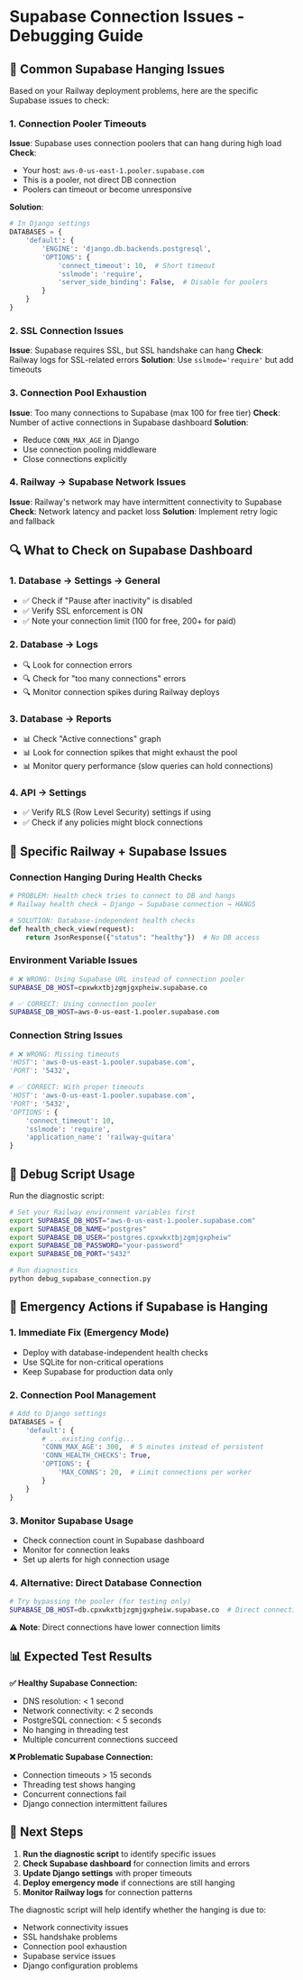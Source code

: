# Supabase Connection Issues - Debugging Guide

## 🚨 Common Supabase Hanging Issues

Based on your Railway deployment problems, here are the specific Supabase issues to check:

### 1. **Connection Pooler Timeouts**
**Issue**: Supabase uses connection poolers that can hang during high load
**Check**: 
- Your host: `aws-0-us-east-1.pooler.supabase.com`
- This is a pooler, not direct DB connection
- Poolers can timeout or become unresponsive

**Solution**:
```python
# In Django settings
DATABASES = {
    'default': {
        'ENGINE': 'django.db.backends.postgresql',
        'OPTIONS': {
            'connect_timeout': 10,  # Short timeout
            'sslmode': 'require',
            'server_side_binding': False,  # Disable for poolers
        }
    }
}
```

### 2. **SSL Connection Issues**
**Issue**: Supabase requires SSL, but SSL handshake can hang
**Check**: Railway logs for SSL-related errors
**Solution**: Use `sslmode='require'` but add timeouts

### 3. **Connection Pool Exhaustion**
**Issue**: Too many connections to Supabase (max 100 for free tier)
**Check**: Number of active connections in Supabase dashboard
**Solution**: 
- Reduce `CONN_MAX_AGE` in Django
- Use connection pooling middleware
- Close connections explicitly

### 4. **Railway → Supabase Network Issues**
**Issue**: Railway's network may have intermittent connectivity to Supabase
**Check**: Network latency and packet loss
**Solution**: Implement retry logic and fallback

## 🔍 What to Check on Supabase Dashboard

### 1. **Database → Settings → General**
- ✅ Check if "Pause after inactivity" is disabled
- ✅ Verify SSL enforcement is ON
- ✅ Note your connection limit (100 for free, 200+ for paid)

### 2. **Database → Logs**
- 🔍 Look for connection errors
- 🔍 Check for "too many connections" errors
- 🔍 Monitor connection spikes during Railway deploys

### 3. **Database → Reports**
- 📊 Check "Active connections" graph
- 📊 Look for connection spikes that might exhaust the pool
- 📊 Monitor query performance (slow queries can hold connections)

### 4. **API → Settings**
- ✅ Verify RLS (Row Level Security) settings if using
- ✅ Check if any policies might block connections

## 🚨 Specific Railway + Supabase Issues

### Connection Hanging During Health Checks
```python
# PROBLEM: Health check tries to connect to DB and hangs
# Railway health check → Django → Supabase connection → HANGS

# SOLUTION: Database-independent health checks
def health_check_view(request):
    return JsonResponse({"status": "healthy"})  # No DB access
```

### Environment Variable Issues
```bash
# ❌ WRONG: Using Supabase URL instead of connection pooler
SUPABASE_DB_HOST=cpxwkxtbjzgmjgxpheiw.supabase.co

# ✅ CORRECT: Using connection pooler
SUPABASE_DB_HOST=aws-0-us-east-1.pooler.supabase.com
```

### Connection String Issues
```python
# ❌ WRONG: Missing timeouts
'HOST': 'aws-0-us-east-1.pooler.supabase.com',
'PORT': '5432',

# ✅ CORRECT: With proper timeouts
'HOST': 'aws-0-us-east-1.pooler.supabase.com',
'PORT': '5432',
'OPTIONS': {
    'connect_timeout': 10,
    'sslmode': 'require',
    'application_name': 'railway-guitara'
}
```

## 🔧 Debug Script Usage

Run the diagnostic script:
```bash
# Set your Railway environment variables first
export SUPABASE_DB_HOST="aws-0-us-east-1.pooler.supabase.com"
export SUPABASE_DB_NAME="postgres"
export SUPABASE_DB_USER="postgres.cpxwkxtbjzgmjgxpheiw"
export SUPABASE_DB_PASSWORD="your-password"
export SUPABASE_DB_PORT="5432"

# Run diagnostics
python debug_supabase_connection.py
```

## 🚨 Emergency Actions if Supabase is Hanging

### 1. **Immediate Fix** (Emergency Mode)
- Deploy with database-independent health checks
- Use SQLite for non-critical operations
- Keep Supabase for production data only

### 2. **Connection Pool Management**
```python
# Add to Django settings
DATABASES = {
    'default': {
        # ...existing config...
        'CONN_MAX_AGE': 300,  # 5 minutes instead of persistent
        'CONN_HEALTH_CHECKS': True,
        'OPTIONS': {
            'MAX_CONNS': 20,  # Limit connections per worker
        }
    }
}
```

### 3. **Monitor Supabase Usage**
- Check connection count in Supabase dashboard
- Monitor for connection leaks
- Set up alerts for high connection usage

### 4. **Alternative: Direct Database Connection**
```bash
# Try bypassing the pooler (for testing only)
SUPABASE_DB_HOST=db.cpxwkxtbjzgmjgxpheiw.supabase.co  # Direct connection
```
**⚠️ Note**: Direct connections have lower connection limits

## 📊 Expected Test Results

**✅ Healthy Supabase Connection:**
- DNS resolution: < 1 second
- Network connectivity: < 2 seconds  
- PostgreSQL connection: < 5 seconds
- No hanging in threading test
- Multiple concurrent connections succeed

**❌ Problematic Supabase Connection:**
- Connection timeouts > 15 seconds
- Threading test shows hanging
- Concurrent connections fail
- Django connection intermittent failures

## 🎯 Next Steps

1. **Run the diagnostic script** to identify specific issues
2. **Check Supabase dashboard** for connection limits and errors
3. **Update Django settings** with proper timeouts
4. **Deploy emergency mode** if connections are still hanging
5. **Monitor Railway logs** for connection patterns

The diagnostic script will help identify whether the hanging is due to:
- Network connectivity issues
- SSL handshake problems  
- Connection pool exhaustion
- Supabase service issues
- Django configuration problems
